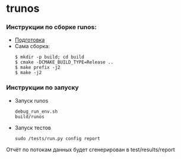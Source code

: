# trunos


### Инструкции по сборке runos:
- [Подготовка](https://github.com/ARCCN/runos/blob/master/README.md)
- Сама сборка:
    ```ssh
    $ mkdir -p build; cd build
    $ cmake -DCMAKE_BUILD_TYPE=Release ..
    $ make prefix -j2
    $ make -j2
    ```
### Инструкции по запуску
- Запуск runos
	```ssh
	debug_run_env.sh
	build/runos
	```
- Запуск тестов
    ```ssh
    sudo /tests/run.py config report
    ```
Отчёт по потокам данных будет сгенерирован в test/results/report
